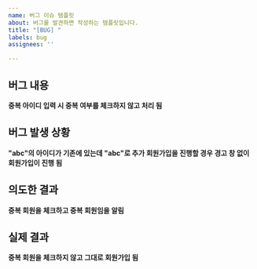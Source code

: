 ```yaml
---
name: 버그 이슈 템플릿
about: 버그를 발견하면 작성하는 템플릿입니다.
title: "[BUG] "
labels: bug
assignees: ''

---
```


## 버그 내용
**중복 아이디 입력 시 중복 여부를 체크하지 않고 처리 됨**

## 버그 발생 상황
**"abc"의 아이디가 기존에 있는데 "abc"로 추가 회원가입을 진행할 경우 경고 창 없이 회원가입이 진행 됨**

## 의도한 결과
**중복 회원을 체크하고 중복 회원임을 알림**

## 실제 결과
**중복 회원을 체크하지 않고 그대로 회원가입 됨**
